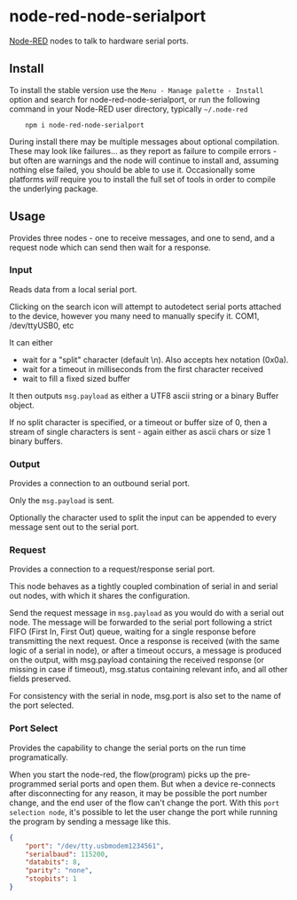 node-red-node-serialport
========================

<a href="http://nodered.org" target="noderedinfo">Node-RED</a> nodes to talk to
hardware serial ports.

## Install

To install the stable version use the `Menu - Manage palette - Install` option and search for node-red-node-serialport, or run the following command in your Node-RED user directory, typically `~/.node-red`

        npm i node-red-node-serialport

During install there may be multiple messages about optional compilation.
These may look like failures... as they report as failure to compile errors -
but often are warnings and the node will continue to install and, assuming nothing else
failed, you should be able to use it. Occasionally some platforms *will* require
you to install the full set of tools in order to compile the underlying package.

## Usage

Provides three nodes - one to receive messages, and one to send, and a request node which can send then wait for a response.

### Input

Reads data from a local serial port.

Clicking on the search icon will attempt to autodetect serial ports attached to
the device, however you many need to manually specify it. COM1, /dev/ttyUSB0, etc

It can either

 - wait for a "split" character (default \n). Also accepts hex notation (0x0a).
 - wait for a timeout in milliseconds from the first character received
 - wait to fill a fixed sized buffer

It then outputs `msg.payload` as either a UTF8 ascii string or a binary Buffer object.

If no split character is specified, or a timeout or buffer size of 0, then a stream
of single characters is sent - again either as ascii chars or size 1 binary buffers.

### Output

Provides a connection to an outbound serial port.

Only the `msg.payload` is sent.

Optionally the character used to split the input can be appended to every message sent out to the serial port.

### Request

Provides a connection to a request/response serial port.

This node behaves as a tightly coupled combination of serial in and serial out nodes, with which it shares the configuration.

Send the request message in `msg.payload` as you would do with a serial out node. The message will be forwarded to the serial port following a strict FIFO (First In, First Out) queue, waiting for a single response before transmitting the next request. Once a response is received (with the same logic of a serial in node), or after a timeout occurs, a message is produced on the output, with msg.payload containing the received response (or missing in case if timeout), msg.status containing relevant info, and all other fields preserved.

For consistency with the serial in node, msg.port is also set to the name of the port selected.

### Port Select

Provides the capability to change the serial ports on the run time programatically.

When you start the node-red, the flow(program) picks up the pre-programmed serial ports and open them. But when a device re-connects after disconnecting for any reason, it may be possible the port number change, and the end user of the flow can't change the port. With this `port selection node`, it's possible to let the user change the port while running the program by sending a message like this.
```json
{
    "port": "/dev/tty.usbmodem1234561",
    "serialbaud": 115200,
    "databits": 8,
    "parity": "none",
    "stopbits": 1
} 
```
